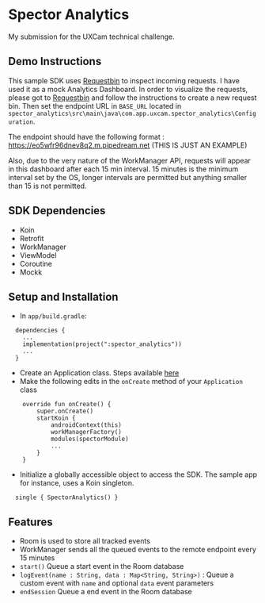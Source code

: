 # Spector Analytics

My submission for the UXCam technical challenge.

## Demo Instructions
This sample SDK uses [Requestbin](https://pipedream.com/requestbin) to inspect incoming requests. I have used it as a mock Analytics Dashboard.
In order to visualize the requests, please got to [Requestbin](https://pipedream.com/requestbin) and follow the instructions to create a new request bin.
Then set the endpoint URL in `BASE_URL` located in `spector_analytics\src\main\java\com.app.uxcam.spector_analytics\Configuration`. 

The endpoint should have the following format : https://eo5wfr96dnev8q2.m.pipedream.net (THIS IS JUST AN EXAMPLE)

Also, due to the very nature of the WorkManager API, requests will appear in this dashboard after each 15 min interval.  15 minutes is the minimum interval set by the OS, longer intervals are permitted but anything smaller than 15 is not permitted.

## SDK Dependencies
- Koin
- Retrofit
- WorkManager
- ViewModel
- Coroutine
- Mockk

## Setup and Installation
- In `app/build.gradle`:
```[Kotlin]
  dependencies {
    ...
    implementation(project(":spector_analytics"))
    ...
  }
```
- Create an Application class. Steps available [here](https://guides.codepath.com/android/Understanding-the-Android-Application-Class)
- Make the following edits in the `onCreate` method of your `Application` class
```
    override fun onCreate() {
        super.onCreate()
        startKoin {
            androidContext(this)
            workManagerFactory()
            modules(spectorModule)
            ...
        }
    }
```
- Initialize a globally accessible object to access the SDK. The sample app for instance, uses a Koin singleton.
```
  single { SpectorAnalytics() }
```

## Features
- Room is used to store all tracked events
- WorkManager sends all the queued events to the remote endpoint every 15 minutes
- `start()` Queue a start event in the Room database
- `logEvent(name : String, data : Map<String, String>)` : Queue a custom event with `name` and optional `data` event parameters
- `endSession` Queue a end event in the Room database

